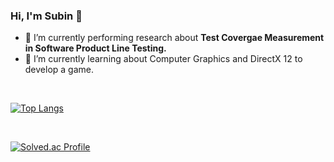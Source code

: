 ### Hi, I'm Subin 👋

- 🔭 I’m currently performing research about **Test Covergae Measurement in Software Product Line Testing.**
- 🌱 I’m currently learning about Computer Graphics and DirectX 12 to develop a game.

<br/>

[![Top Langs](https://github-readme-stats.vercel.app/api/top-langs/?username=SubinHan&hide=html,assembly,makefile&title_color=0F0F0F&hide_border=true)](https://github.com/anuraghazra/github-readme-stats)

<br/>

[![Solved.ac Profile](http://mazassumnida.wtf/api/v2/generate_badge?boj=hangenius123)](https://solved.ac/hangenius123/)

<br/>


<!-- <h2>Another side of me?</h2>
- I'm also interested in Video Editing. <a href="https://www.youtube.com/channel/UCgdYMog5A9LlbHT4uJSVLzw" rel="me">Here</a>'s my YouTube. 
-->


<!--
**SubinHan/SubinHan** is a ✨ _special_ ✨ repository because its `README.md` (this file) appears on your GitHub profile.

Here are some ideas to get you started:

- 🔭 I’m currently working on ...
- 🌱 I’m currently learning ...
- 👯 I’m looking to collaborate on ...
- 🤔 I’m looking for help with ...
- 💬 Ask me about ...
- 📫 How to reach me: ...
- 😄 Pronouns: ...
- ⚡ Fun fact: ...
-->
